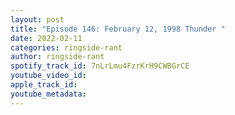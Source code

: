 ```yaml
---
layout: post
title: "Episode 146: February 12, 1998 Thunder "
date: 2022-02-11
categories: ringside-rant
author: ringside-rant
spotify_track_id: 7nLrLmu4FzrKrH9CWBGrCE
youtube_video_id: 
apple_track_id: 
youtube_metadata: 
---
```

